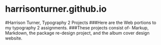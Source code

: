 # harrisonturner.github.io
#Harrison Turner, Typography 2 Projects
###Here are the Web portions to my typography 2 assignments.
###These projects consist of- Markup, Markdown, the package re-design project, and the album cover design website.



